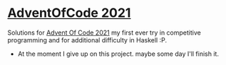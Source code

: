 # [AdventOfCode 2021](https://adventofcode.com/2021/)
Solutions for [Advent Of Code 2021](https://adventofcode.com/2021/) my first ever try in competitive programming and for additional difficulty in Haskell :P.
- At the moment I give up on this project. maybe some day I'll finish it.
